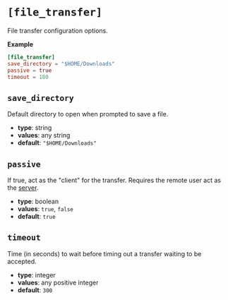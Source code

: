 # `[file_transfer]`

File transfer configuration options.

**Example**

```toml
[file_transfer]
save_directory = "$HOME/Downloads"
passive = true
timeout = 180
```

## `save_directory`

Default directory to open when prompted to save a file.

- **type**: string
- **values**: any string
- **default**: `"$HOME/Downloads"`

## `passive`

If true, act as the "client" for the transfer. Requires the remote user act as the [server](#file_transferserver-section).

- **type**: boolean
- **values**: `true`, `false`
- **default**: `true`

## `timeout`

Time (in seconds) to wait before timing out a transfer waiting to be accepted.

- **type**: integer
- **values**: any positive integer
- **default**: `300`
